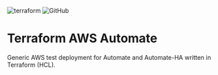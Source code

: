 ![terraform](https://github.com/mauroseb/tf_automate/actions/workflows/ci-base.yml/badge.svg)
![GitHub](https://img.shields.io/github/license/mauroseb/tf_automate)
# Terraform AWS Automate

Generic AWS test deployment for Automate and Automate-HA written in Terraform (HCL).

